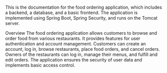 This is the documentation for the food ordering application, which includes a backend, a database, and a basic frontend. The application is implemented 
using Spring Boot, Spring Security, and runs on the Tomcat server.

Overview
The food ordering application allows customers to browse and order food from various restaurants. It provides features for user authentication and account management.
Customers can create an account, log in, browse restaurants, place food orders, and cancel orders. Owners of the restaurants can log in, manage their menus, and fulfill 
and edit orders. The application ensures the security of user data and implements basic access control.
